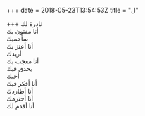 +++
date = 2018-05-23T13:54:53Z
title = "ل"

+++ 
نادرة لك   
أنا مفتون بك   
سأحميك   
أنا أعتز بك   
أريدك   
أنا معجب بك   
يحدق فيك   
أحبك   
أنا أفكر فيك   
أنا أطاردك   
أنا أحترمك   
أنا أقدم لك